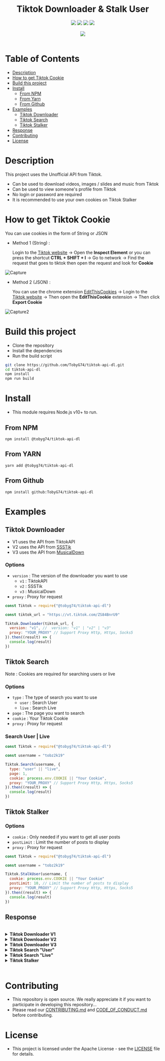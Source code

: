 <h1 align="center">
 Tiktok Downloader & Stalk User
</h1>

<div align="center">
  <a href="https://github.com/TobyG74/tiktok-api-dl/graphs/contributors" title="contributors"><img src="https://img.shields.io/github/contributors/TobyG74/tiktok-api-dl.svg?style=for-the-badge"></img></a>
  <a href="https://github.com/TobyG74/tiktok-api-dl/network/members" title="forks"><img src="https://img.shields.io/github/forks/TobyG74/tiktok-api-dl.svg?style=for-the-badge"></img></a>
  <a href="https://github.com/TobyG74/tiktok-api-dl/issues" title="issues"><img src="https://img.shields.io/github/issues/TobyG74/tiktok-api-dl.svg?style=for-the-badge"></img></a>
  <a href="https://github.com/TobyG74/tiktok-api-dl/stargazers" title="stargazer"><img src="https://img.shields.io/github/stars/TobyG74/tiktok-api-dl.svg?style=for-the-badge"></img></a>
</div>
<br>
<div align="center">
  <a href="https://nodei.co/npm/@tobyg74/tiktok-api-dl" title="npm"><img src="https://nodei.co/npm/@tobyg74/tiktok-api-dl.png?downloads=true&downloadRank=true&stars=true"></img></a>
</div>

<br>

# Table of Contents

- [Description](#description)
- [How to get Tiktok Cookie](#how-to-get-tiktok-cookie)
- [Build this project](#build-this-project)
- [Install](#install)
  - [From NPM](#from-npm)
  - [From Yarn](#from-yarn)
  - [From Github](#from-github)
- [Examples](#examples)
  - [Tiktok Downloader](#tiktok-downloader)
  - [Tiktok Search](#tiktok-search)
  - [Tiktok Stalker](#tiktok-stalker)
- [Response](#response)
- [Contributing](#contributing)
- [License](#license)

# Description

This project uses the Unofficial API from Tiktok.

- Can be used to download videos, images / slides and music from Tiktok
- Can be used to view someone's profile from Tiktok
- No login or password are required
- It is recommended to use your own cookies on Tiktok Stalker

# How to get Tiktok Cookie

You can use cookies in the form of String or JSON

- Method 1 (String) :

  Login to the [Tiktok website](https://tiktok/.com) -> Open the **Inspect Element** or you can press the shortcut **CTRL + SHIFT + I** -> Go to network -> Find the request that goes to tiktok then open the request and look for **Cookie**

![Capture](https://github.com/TobyG74/tiktok-api-dl/assets/32604979/c516e5e8-7b8f-43cb-aa2e-2bbe92944dac)

- Method 2 (JSON) :

  You can use the chrome extension [EditThisCookies](https://chromewebstore.google.com/detail/editthiscookie/fngmhnnpilhplaeedifhccceomclgfbg) -> Login to the [Tiktok website](https://tiktok/.com) -> Then open the **EditThisCookie** extension -> Then click **Export Cookie**

![Capture2](https://github.com/TobyG74/tiktok-api-dl/assets/32604979/fa0e4bc7-a646-4551-a974-160881a98198)

# Build this project

- Clone the repository
- Install the dependencies
- Run the build script

```bash
git clone https://github.com/TobyG74/tiktok-api-dl.git
cd tiktok-api-dl
npm install
npm run build
```

# Install

- This module requires Node.js v10+ to run.

## From NPM

```
npm install @tobyg74/tiktok-api-dl
```

## From YARN

```
yarn add @tobyg74/tiktok-api-dl
```

## From Github

```
npm install github:TobyG74/tiktok-api-dl
```

# Examples

## Tiktok Downloader

- V1 uses the API from TiktokAPI
- V2 uses the API from [SSSTik](https://ssstik.io/)
- V3 uses the API from [MusicalDown](https://musicaldown.com/)

### Options

- `version` : The version of the downloader you want to use
  - `v1` : TiktokAPI
  - `v2` : SSSTik
  - `v3` : MusicalDown
- `proxy` : Proxy for request

```js
const Tiktok = require("@tobyg74/tiktok-api-dl")

const tiktok_url = "https://vt.tiktok.com/ZS84BnrU9"

Tiktok.Downloader(tiktok_url, {
  version: "v1", //  version: "v1" | "v2" | "v3"
  proxy: "YOUR_PROXY" // Support Proxy Http, Https, Socks5
}).then((result) => {
  console.log(result)
})
```

## Tiktok Search

Note : Cookies are required for searching users or live

### Options

- `type` : The type of search you want to use
  - `user` : Search User
  - `live` : Search Live
- `page` : The page you want to search
- `cookie` : Your Tiktok Cookie
- `proxy` : Proxy for request

### Search User | Live

```js
const Tiktok = require("@tobyg74/tiktok-api-dl")

const username = "tobz2k19"

Tiktok.Search(username, {
  type: "user" || "live",
  page: 1,
  cookie: process.env.COOKIE || "Your Cookie",
  proxy: "YOUR_PROXY" // Support Proxy Http, Https, Socks5
}).then((result) => {
  console.log(result)
})
```

## Tiktok Stalker

### Options

- `cookie` : Only needed if you want to get all user posts
- `postLimit` : Limit the number of posts to display
- `proxy` : Proxy for request

```js
const Tiktok = require("@tobyg74/tiktok-api-dl")

const username = "tobz2k19"

Tiktok.StalkUser(username, {
  cookie: process.env.COOKIE || "Your Cookie"
  postLimit: 10, // Limit the number of posts to display
  proxy: "YOUR_PROXY" // Support Proxy Http, Https, Socks5
}).then((result) => {
  console.log(result)
})
```

## Response

<br>
<details>
  <summary><b>Tiktok Downloader V1</b></summary>
  <br>

```ts
{
  status: "success" | "error"
  message?: string
  result?: {
    type: "video" | "image"
    id: string
    createTime: number
    description: string
    isADS: boolean
    hashtag: string[]
    author: {
      uid: string
      username: string
      nickname: string
      signature: string
      region: string
      avatarLarger: string
      avatarThumb: string
      avatarMedium: string
      url: string
    }
    statistics: {
      playCount: number
      downloadCount: number
      shareCount: number
      commentCount: number
      diggCount: number
      collectCount: number
      forwardCount: number
      whatsappShareCount: number
      loseCount: number
      loseCommentCount: number
      whatsappShareCount: number
      repostCount: number
    }
    video?: {
      ratio: string
      duration: number
      playAddr: string
      downloadAddr: string
      cover: string
      originCover: string
      dynamicCover: string
    }
    images?: string[]
    music: {
      id: number
      title: string
      author: string
      album: string
      playUrl: string[]
      coverLarge: string[]
      coverMedium: string[]
      coverThumb: string[]
      duration: number
      isCommerceMusic: boolean
      isOriginalSound: boolean
      isAuthorArtist: boolean
    }
  }
}
```

</details>
<details>
  <summary><b>Tiktok Downloader V2</b></summary>
  <br>

```ts
{
  status: "success" | "error"
  message?: string
  result?: {
    type: "video" | "image"
    description: string
    author: {
      nickname: string
      avatr: string
    }
    statistics: {
      likeCount: string
      commentCount: string
      shareCount: string
    }
    video?: string
    images?: string[]
    music: string
  }
}
```

</details>
<details>
  <summary><b>Tiktok Downloader V3</b></summary>
  <br>

```ts
{
  status: "success" | "error"
  message?: string
  result?: {
    type: "video" | "image"
    desc?: string
    author: {
      avatar?: string
      nickname: string
    }
    music?: string
    images?: string[]
    video1?: string
    video2?: string
    videoHD?: string
    videoWatermark?: string
  }
}
```

</details>
<details>
  <summary><b>Tiktok Search "User"</b></summary>
  <br>

```ts
{
  status: "success" | "error"
  message?: string
  result?: [{
    uid: string
    username: string
    nickname: string
    signature: string
    followerCount: number
    avatarThumb: string[]
    isVerified: boolean
    secUid: string
    url: string
  }]
}
```

</details>
<details>
  <summary><b>Tiktok Search "Live"</b></summary>
  <br>

```ts
{
  status: "success" | "error"
  message?: string
  result?: [{
    id: string
    title: string
    cover: string[]
    squareCover: string[]
    rectangleCover: string[]
    liveTypeThirdParty: boolean
    hashtag: string
    startTime: number
    stats: {
      totalUser: number
      viewerCount: number
      likeCount: number
    }
    owner: {
      id: string
      nickname: string
      username: string
      signature: string
      avatarThumb: string[]
      avatarMedium: string[]
      avatarLarge: string[]
      modifyTime: number
      stats: {
        followingCount: number
        followerCount: number
      }
      isVerified: boolean
    }
  }]
}
```

</details>
<details>
  <summary><b>Tiktok Stalker</b></summary>
  <br>

```ts
{
  status: "success" | "error"
  message?: string
  result?: {
    users: {
      username: string
      nickname: string
      avatar: string
      signature: string
      verified: boolean
      region: string
    }
    stats: {
      followerCount: number
      followingCount: number
      heartCount: number
      videoCount: number
      likeCount: number
    }
    posts: Posts[]
  }
}
```

</details>
<br>

# Contributing

- This repository is open source. We really appreciate it if you want to participate in developing this repository...
- Please read our [CONTRIBUTING.md](https://github.com/TobyG74/tiktok-api-dl/blob/master/CONTRIBUTING.md) and [CODE_OF_CONDUCT.md](https://github.com/TobyG74/tiktok-api-dl/blob/master/CODE_OF_CONDUCT.md) before contributing.

# License

- This project is licensed under the Apache License - see the [LICENSE](https://github.com/TobyG74/tiktok-api-dl/blob/master/LICENSE) file for details.
